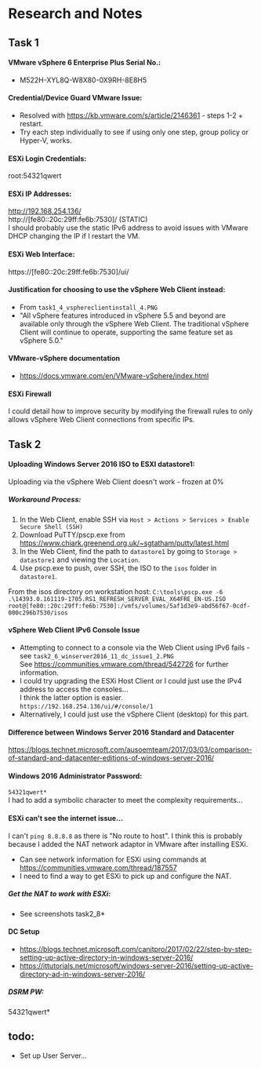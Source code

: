 # Research and Notes

## Task 1

#### VMware vSphere 6 Enterprise Plus Serial No.:
* M522H-XYL8Q-W8X80-0X9RH-8E8H5

#### Credential/Device Guard VMware Issue:
* Resolved with https://kb.vmware.com/s/article/2146361 - steps 1-2 + restart.
* Try each step individually to see if using only one step, group policy or Hyper-V, works.

#### ESXi Login Credentials:
root:54321qwert

#### ESXi IP Addresses:
http://192.168.254.136/  
http://[fe80::20c:29ff:fe6b:7530]/ (STATIC)  
I should probably use the static IPv6 address to avoid issues with VMware DHCP changing the IP if I restart the VM.

#### ESXi Web Interface:
https://[fe80::20c:29ff:fe6b:7530]/ui/

#### Justification for choosing to use the vSphere Web Client instead:
* From `task1_4_vsphereclientinstall_4.PNG`
* "All vSphere features introduced in vSphere 5.5 and beyond are available only through the vSphere Web Client. The traditional vSphere Client will continue to operate, supporting the same feature set as vSphere 5.0."

#### VMware-vSphere documentation
* https://docs.vmware.com/en/VMware-vSphere/index.html

#### ESXi Firewall
I could detail how to improve security by modifying the firewall rules to only allows vSphere Web Client connections from specific IPs.

## Task 2

#### Uploading Windows Server 2016 ISO to ESXI datastore1:
Uploading via the vSphere Web Client doesn't work - frozen at 0%
##### Workaround Process:
1. In the Web Client, enable SSH via `Host > Actions > Services > Enable Secure Shell (SSH)`
2. Download PuTTY/pscp.exe from https://www.chiark.greenend.org.uk/~sgtatham/putty/latest.html
3. In the Web Client, find the path to `datastore1` by going to `Storage > datastore1` and viewing the `Location`.
4. Use pscp.exe to push, over SSH, the ISO to the `isos` folder in `datastore1`.

From the isos directory on workstation host:
`C:\tools\pscp.exe -6 .\14393.0.161119-1705.RS1_REFRESH_SERVER_EVAL_X64FRE_EN-US.ISO root@[fe80::20c:29ff:fe6b:7530]:/vmfs/volumes/5af1d3e9-abd56f67-0cdf-000c296b7530/isos`

#### vSphere Web Client IPv6 Console Issue
* Attempting to connect to a console via the Web Client using IPv6 fails - see `task2_6_winserver2016_11_dc_issue1_2.PNG`  
See https://communities.vmware.com/thread/542726 for further information.  
* I could try upgrading the ESXi Host Client or I could just use the IPv4 address to access the consoles...  
I think the latter option is easier.  
`https://192.168.254.136/ui/#/console/1`
* Alternatively, I could just use the vSphere Client (desktop) for this part.

#### Difference between Windows Server 2016 Standard and Datacenter
https://blogs.technet.microsoft.com/ausoemteam/2017/03/03/comparison-of-standard-and-datacenter-editions-of-windows-server-2016/

#### Windows 2016 Administrator Password:
`54321qwert*`  
I had to add a symbolic character to meet the complexity requirements...

#### ESXi can't see the internet issue...
I can't `ping 8.8.8.8` as there is "No route to host". I think this is probably because I added the NAT network adaptor in VMware after installing ESXi.  
* Can see network information for ESXi using commands at https://communities.vmware.com/thread/187557
* I need to find a way to get ESXi to pick up and configure the NAT.

##### Get the NAT to work with ESXi:
* See screenshots task2_8*

#### DC Setup
* https://blogs.technet.microsoft.com/canitpro/2017/02/22/step-by-step-setting-up-active-directory-in-windows-server-2016/
* https://ittutorials.net/microsoft/windows-server-2016/setting-up-active-directory-ad-in-windows-server-2016/

##### DSRM PW:
54321qwert*


## **todo:**
* Set up User Server...
